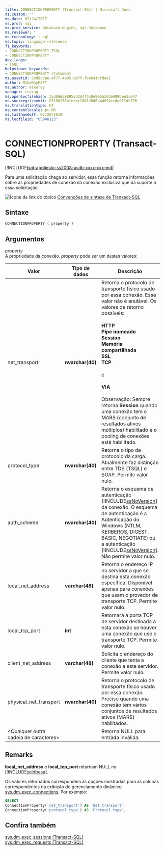 ```yaml
---
title: CONNECTIONPROPERTY (Transact-SQL) | Microsoft Docs
ms.custom: ''
ms.date: 07/24/2017
ms.prod: sql
ms.prod_service: database-engine, sql-database
ms.reviewer: ''
ms.technology: t-sql
ms.topic: language-reference
f1_keywords:
- CONNECTIONPROPERTY_TSQL
- CONNECTIONPROPERTY
dev_langs:
- TSQL
helpviewer_keywords:
- CONNECTIONPROPERTY statement
ms.assetid: 6bd9ccae-af77-4a05-b97f-f8ab41cfde42
author: MikeRayMSFT
ms.author: mikeray
manager: craigg
ms.openlocfilehash: 35d066a88955d3d47bb8e9e552dde689bee3ae47
ms.sourcegitcommit: 83f061304fedbc2801d8d6a44094ccda97fdb576
ms.translationtype: HT
ms.contentlocale: pt-BR
ms.lasthandoff: 05/20/2019
ms.locfileid: "65948123"
---
```

# <a name="connectionproperty-transact-sql"></a>CONNECTIONPROPERTY (Transact-SQL)
[!INCLUDE[tsql-appliesto-ss2008-asdb-xxxx-xxx-md](../../includes/tsql-appliesto-ss2008-asdb-xxxx-xxx-md.md)]

Para uma solicitação chega ao servidor, essa função retorna informações sobre as propriedades de conexão da conexão exclusiva que dá suporte a essa solicitação.
  
![Ícone de link do tópico](../../database-engine/configure-windows/media/topic-link.gif "Ícone de link do tópico") [Convenções de sintaxe de Transact-SQL](../../t-sql/language-elements/transact-sql-syntax-conventions-transact-sql.md)
  
## <a name="syntax"></a>Sintaxe  
  
```sql
CONNECTIONPROPERTY ( property )  
```  
  
## <a name="arguments"></a>Argumentos  
*property*  
A propriedade da conexão. *property* pode ser um destes valores:
  
|Valor|Tipo de dados|Descrição|  
|---|---|---|
|net_transport|**nvarchar(40)**|Retorna o protocolo de transporte físico usado por essa conexão. Esse valor não é anulável. Os valores de retorno possíveis:<br /><br /> **HTTP**<br /> **Pipe nomeado**<br /> **Session**<br /> **Memória compartilhada**<br /> **SSL**<br /> **TCP**<br /><br /> e<br /><br /> **VIA**<br /><br /> Observação: Sempre retorna **Session** quando uma conexão tem o MARS (conjunto de resultados ativos múltiplos) habilitado e o pooling de conexões está habilitado.|  
|protocol_type|**nvarchar(40)**|Retorna o tipo de protocolo da carga. Atualmente faz distinção entre TDS (TSQL) e SOAP. Permite valor nulo.|  
|auth_scheme|**nvarchar(40)**|Retorna o esquema de autenticação [!INCLUDE[ssNoVersion](../../includes/ssnoversion-md.md)] da conexão. O esquema de autenticação é a Autenticação do Windows (NTLM, KERBEROS, DIGEST, BASIC, NEGOTIATE) ou a autenticação [!INCLUDE[ssNoVersion](../../includes/ssnoversion-md.md)]. Não permite valor nulo.|  
|local_net_address|**varchar(48)**|Retorna o endereço IP no servidor a que se destina esta conexão específica. Disponível apenas para conexões que usam o provedor de transporte TCP. Permite valor nulo.|  
|local_tcp_port|**int**|Retornará a porta TCP de servidor destinada a esta conexão se houver uma conexão que use o transporte TCP. Permite valor nulo.|  
|client_net_address|**varchar(48)**|Solicita o endereço do cliente que tenta a conexão a este servidor. Permite valor nulo.|  
|physical_net_transport|**nvarchar(40)**|Retorna o protocolo de transporte físico usado por essa conexão. Preciso quando uma conexão tem vários conjuntos de resultados ativos (MARS) habilitados.|  
|\<Qualquer outra cadeia de caracteres>||Retorna NULL para entrada inválida.|  
  
## <a name="remarks"></a>Remarks  
**local_net_address** e **local_tcp_port** retornam NULL no [!INCLUDE[sqldbesa](../../includes/sqldbesa-md.md)].
  
Os valores retornados correspondem às opções mostradas para as colunas correspondentes na exibição de gerenciamento dinâmico [sys.dm_exec_connections](../../relational-databases/system-dynamic-management-views/sys-dm-exec-connections-transact-sql.md). Por exemplo:
  
```sql
SELECT   
ConnectionProperty('net_transport') AS 'Net transport',   
ConnectionProperty('protocol_type') AS 'Protocol type';  
```  
  
## <a name="see-also"></a>Confira também
[sys.dm_exec_sessions &#40;Transact-SQL&#41;](../../relational-databases/system-dynamic-management-views/sys-dm-exec-sessions-transact-sql.md)  
[sys.dm_exec_requests &#40;Transact-SQL&#41;](../../relational-databases/system-dynamic-management-views/sys-dm-exec-requests-transact-sql.md)
  
  
